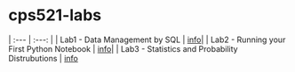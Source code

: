 # cps521-labs

| :--- | :---: |
| Lab1 - Data Management by SQL | [info](https://github.com/jennysu1105/cps521-labs/blob/91ad5cad7ca9dae38315384b952749b80c3d7f34/lab1/LAb1-Data%20Management%20by%20SQL.pdf)|
| Lab2 - Running your First Python Notebook | [info](https://github.com/jennysu1105/cps521-labs/blob/91ad5cad7ca9dae38315384b952749b80c3d7f34/lab2/Lab2-Running%20your%20first%20Python%20Notebook.pdf)|
| Lab3 - Statistics and Probability Distrubutions | [info]()
